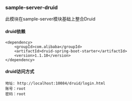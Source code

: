 ### sample-server-druid
此模块在sample-server模块基础上整合Druid

#### druid依赖
```
<dependency>
    <groupId>com.alibaba</groupId>
    <artifactId>druid-spring-boot-starter</artifactId>
    <version>1.1.18</version>
</dependency>
```

#### druid访问方式
```
地址: http://localhost:10084/druid/login.html
账号：root
密码：root
```